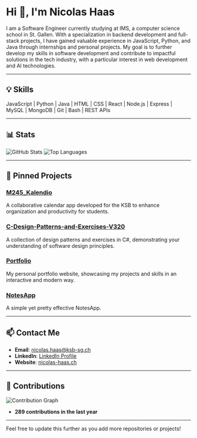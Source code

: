 # Hi 👋, I'm Nicolas Haas

I am a Software Engineer currently studying at IMS, a computer science school in St. Gallen. With a specialization in backend development and full-stack projects, I have gained valuable experience in JavaScript, Python, and Java through internships and personal projects. My goal is to further develop my skills in software development and contribute to impactful solutions in the tech industry, with a particular interest in web development and AI technologies.

---

## 💡 Skills
JavaScript | Python | Java | HTML | CSS | React | Node.js | Express | MySQL | MongoDB | Git | Bash | REST APIs

---

## 📊 Stats
![GitHub Stats](https://github-readme-stats.vercel.app/api?username=cpowern&show_icons=true&theme=dark)
![Top Languages](https://github-readme-stats.vercel.app/api/top-langs/?username=cpowern&layout=compact&theme=dark)

---

## 🔗 Pinned Projects
### [M245_Kalendio](https://github.com/cpowern/M245_Kalendio)
A collaborative calendar app developed for the KSB to enhance organization and productivity for students.

### [C-Design-Patterns-and-Exercises-V320](https://github.com/cpowern/C-Design-Patterns-and-Exercises-V320)
A collection of design patterns and exercises in C#, demonstrating your understanding of software design principles.

### [Portfolio](https://github.com/cpowern/Portfolio)
My personal portfolio website, showcasing my projects and skills in an interactive and modern way.

### [NotesApp](https://github.com/cpowern/NotesApp)
A simple yet pretty effective NotesApp.

---

## 📫 Contact Me
- **Email**: [nicolas.haas@ksb-sg.ch](mailto:nicolas.haas@ksb-sg.ch)
- **LinkedIn**: [LinkedIn Profile](https://linkedin.com/in/nicolas-haas)
- **Website**: [nicolas-haas.ch](https://nicolas-haas.ch)

---

## 🚀 Contributions
![Contribution Graph](https://activity-graph.herokuapp.com/graph?username=cpowern&theme=github)

- **289 contributions in the last year**

---

Feel free to update this further as you add more repositories or projects!
